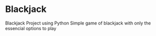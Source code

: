 # Blackjack
Blackjack Project using Python
Simple game of blackjack with only the essencial options to play
